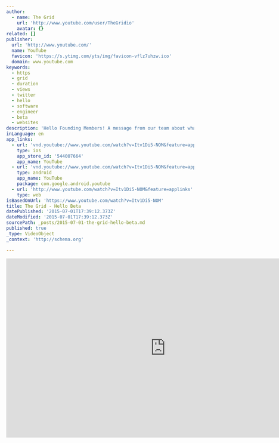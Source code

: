 ```yaml
---
author:
  - name: The Grid
    url: 'http://www.youtube.com/user/TheGridio'
    avatar: {}
related: []
publisher:
  url: 'http://www.youtube.com/'
  name: YouTube
  favicon: 'https://s.ytimg.com/yts/img/favicon-vflz7uhzw.ico'
  domain: www.youtube.com
keywords:
  - https
  - grid
  - duration
  - views
  - twitter
  - hello
  - software
  - engineer
  - beta
  - websites
description: 'Hello Founding Members! A message from our team about what you can expect fromThe Grid Beta as we begin rollout.'
inLanguage: en
app_links:
  - url: 'vnd.youtube://www.youtube.com/watch?v=Itv1Di5-NOM&feature=applinks'
    type: ios
    app_store_id: '544007664'
    app_name: YouTube
  - url: 'vnd.youtube://www.youtube.com/watch?v=Itv1Di5-NOM&feature=applinks'
    type: android
    app_name: YouTube
    package: com.google.android.youtube
  - url: 'http://www.youtube.com/watch?v=Itv1Di5-NOM&feature=applinks'
    type: web
isBasedOnUrl: 'https://www.youtube.com/watch?v=Itv1Di5-NOM'
title: The Grid - Hello Beta
datePublished: '2015-07-01T17:39:12.373Z'
dateModified: '2015-07-01T17:39:12.373Z'
sourcePath: _posts/2015-07-01-the-grid-hello-beta.md
published: true
_type: VideoObject
_context: 'http://schema.org'

---
```

<iframe src="https://cdn.embedly.com/widgets/media.html?src=https%3A%2F%2Fwww.youtube.com%2Fembed%2FItv1Di5-NOM%3Ffeature%3Doembed&amp;url=https%3A%2F%2Fwww.youtube.com%2Fwatch%3Fv%3DItv1Di5-NOM&amp;image=https%3A%2F%2Fi.ytimg.com%2Fvi%2FItv1Di5-NOM%2Fhqdefault.jpg&amp;key=b7d04c9b404c499eba89ee7072e1c4f7&amp;type=text%2Fhtml&amp;schema=youtube" width="854" height="480" scrolling="no" frameborder="0" allowfullscreen="allowfullscreen" style=""></iframe>